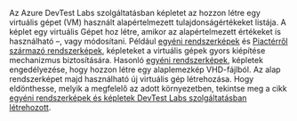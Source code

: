 Az Azure DevTest Labs szolgáltatásban képletet az hozzon létre egy virtuális gépet (VM) használt alapértelmezett tulajdonságértékeket listája. A képlet egy virtuális Gépet hoz létre, amikor az alapértelmezett értékeket is használható –, vagy módosítani. Például [egyéni rendszerképek](../articles/lab-services/devtest-lab-create-template.md) és [Piactérről származó rendszerképek](../articles/lab-services/devtest-lab-configure-marketplace-images.md), képleteket a virtuális gépek gyors kiépítése mechanizmus biztosítására. Hasonló [egyéni rendszerképek](../articles/lab-services/devtest-lab-create-template.md), képletek engedélyezése, hogy hozzon létre egy alaplemezkép VHD-fájlból. Az alap rendszerképet majd használható új virtuális gép létrehozása. Hogy eldönthesse, melyik a megfelelő az adott környezetben, tekintse meg a cikk [egyéni rendszerképek és képletek DevTest Labs szolgáltatásban létrehozott](../articles/lab-services/devtest-lab-comparing-vm-base-image-types.md).
